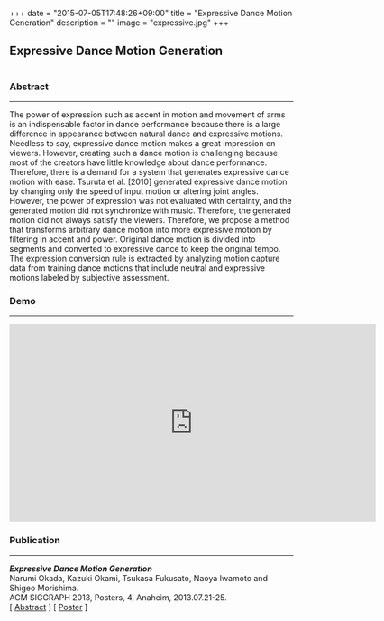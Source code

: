 +++
date = "2015-07-05T17:48:26+09:00"
title = "Expressive Dance Motion Generation"
description = ""
image = "expressive.jpg"
+++

## Expressive Dance Motion Generation
<div class="embedded-image-wrapper">
    <div class="embedded-image-container">
        <img src="../../img/projects/expressive.jpg" alt="" />
    </div>
</div>

### Abstract
---
The power of expression such as accent in motion and movement of arms is an indispensable factor in dance performance because there is a large difference in appearance between natural dance and expressive motions. Needless to say, expressive dance motion makes a great impression on viewers. However, creating such a dance motion is challenging because most of the creators have little knowledge about dance performance. Therefore, there is a demand for a system that generates expressive dance motion with ease. Tsuruta et al. [2010] generated expressive dance motion by changing only the speed of input motion or altering joint angles. However, the power of expression was not evaluated with certainty, and the generated motion did not synchronize with music. Therefore, the generated motion did not always satisfy the viewers.
Therefore, we propose a method that transforms arbitrary dance motion into more expressive motion by filtering in accent and power. Original dance motion is divided into segments and converted to expressive dance to keep the original tempo. The expression conversion rule is extracted by analyzing motion capture data from training dance motions that include neutral and expressive motions labeled by subjective assessment.


### Demo
---
<div class="embedded-image-wrapper">
    <div class="embedded-image-container">
        <iframe width="650" height="350" src="https://www.youtube.com/embed/1zRfETCZaho" frameborder="0" allowfullscreen></iframe>
    </div>
</div>


### Publication
---
<div class="publication">
<p>
<b><i>Expressive Dance Motion Generation</i></b><br>
Narumi Okada, Kazuki Okami, Tsukasa Fukusato, Naoya Iwamoto and Shigeo Morishima.<br>
ACM SIGGRAPH 2013, Posters, 4, Anaheim, 2013.07.21-25.<br>
[ <a href="https://dl.dropboxusercontent.com/u/10792480/paper/okada/2013_SIGGRAPH/Siggraph_okada.pdf"><i class="fa fa-file-pdf-o text-primary"></i> Abstract</a> ]
[ <a href="https://dl.dropboxusercontent.com/u/10792480/paper/okada/2013_SIGGRAPH/Siggraph_okada_poseter.pdf"><i class="fa fa-file-pdf-o text-primary"></i> Poster</a> ]
</div>
